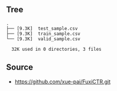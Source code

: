 
## Tree

```
.
├── [9.3K]  test_sample.csv
├── [9.3K]  train_sample.csv
└── [9.3K]  valid_sample.csv

  32K used in 0 directories, 3 files
```

## Source
- https://github.com/xue-pai/FuxiCTR.git